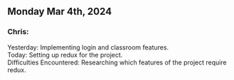 ## Monday Mar 4th, 2024

### Chris:

Yesterday: Implementing login and classroom features.\
Today: Setting up redux for the project.\
Difficulties Encountered: Researching which features of the project require redux. 
